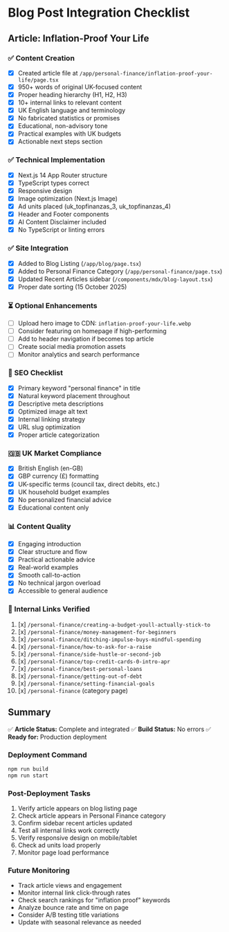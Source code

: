 # Blog Post Integration Checklist

## Article: Inflation-Proof Your Life

### ✅ Content Creation

- [x] Created article file at `/app/personal-finance/inflation-proof-your-life/page.tsx`
- [x] 950+ words of original UK-focused content
- [x] Proper heading hierarchy (H1, H2, H3)
- [x] 10+ internal links to relevant content
- [x] UK English language and terminology
- [x] No fabricated statistics or promises
- [x] Educational, non-advisory tone
- [x] Practical examples with UK budgets
- [x] Actionable next steps section

### ✅ Technical Implementation

- [x] Next.js 14 App Router structure
- [x] TypeScript types correct
- [x] Responsive design
- [x] Image optimization (Next.js Image)
- [x] Ad units placed (uk_topfinanzas_3, uk_topfinanzas_4)
- [x] Header and Footer components
- [x] AI Content Disclaimer included
- [x] No TypeScript or linting errors

### ✅ Site Integration

- [x] Added to Blog Listing (`/app/blog/page.tsx`)
- [x] Added to Personal Finance Category (`/app/personal-finance/page.tsx`)
- [x] Updated Recent Articles sidebar (`/components/mdx/blog-layout.tsx`)
- [x] Proper date sorting (15 October 2025)

### ⏳ Optional Enhancements

- [ ] Upload hero image to CDN: `inflation-proof-your-life.webp`
- [ ] Consider featuring on homepage if high-performing
- [ ] Add to header navigation if becomes top article
- [ ] Create social media promotion assets
- [ ] Monitor analytics and search performance

### 🎯 SEO Checklist

- [x] Primary keyword "personal finance" in title
- [x] Natural keyword placement throughout
- [x] Descriptive meta descriptions
- [x] Optimized image alt text
- [x] Internal linking strategy
- [x] URL slug optimization
- [x] Proper article categorization

### 🇬🇧 UK Market Compliance

- [x] British English (en-GB)
- [x] GBP currency (£) formatting
- [x] UK-specific terms (council tax, direct debits, etc.)
- [x] UK household budget examples
- [x] No personalized financial advice
- [x] Educational content only

### 📊 Content Quality

- [x] Engaging introduction
- [x] Clear structure and flow
- [x] Practical actionable advice
- [x] Real-world examples
- [x] Smooth call-to-action
- [x] No technical jargon overload
- [x] Accessible to general audience

### 🔗 Internal Links Verified

1. [x] `/personal-finance/creating-a-budget-youll-actually-stick-to`
2. [x] `/personal-finance/money-management-for-beginners`
3. [x] `/personal-finance/ditching-impulse-buys-mindful-spending`
4. [x] `/personal-finance/how-to-ask-for-a-raise`
5. [x] `/personal-finance/side-hustle-or-second-job`
6. [x] `/personal-finance/top-credit-cards-0-intro-apr`
7. [x] `/personal-finance/best-personal-loans`
8. [x] `/personal-finance/getting-out-of-debt`
9. [x] `/personal-finance/setting-financial-goals`
10. [x] `/personal-finance` (category page)

## Summary

✅ **Article Status:** Complete and integrated
✅ **Build Status:** No errors
✅ **Ready for:** Production deployment

### Deployment Command

```bash
npm run build
npm run start
```

### Post-Deployment Tasks

1. Verify article appears on blog listing page
2. Check article appears in Personal Finance category
3. Confirm sidebar recent articles updated
4. Test all internal links work correctly
5. Verify responsive design on mobile/tablet
6. Check ad units load properly
7. Monitor page load performance

### Future Monitoring

- Track article views and engagement
- Monitor internal link click-through rates
- Check search rankings for "inflation proof" keywords
- Analyze bounce rate and time on page
- Consider A/B testing title variations
- Update with seasonal relevance as needed
